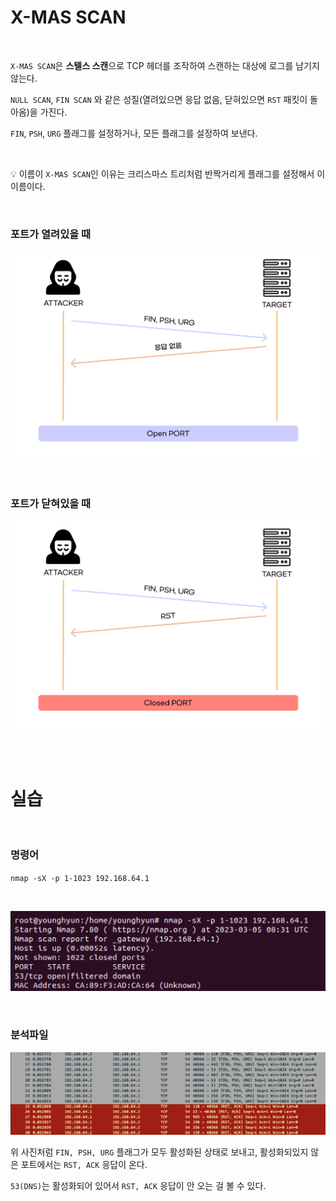 # X-MAS SCAN

<br>

`X-MAS SCAN`은 **스텔스 스캔**으로 TCP 헤더를 조작하여 스캔하는 대상에 로그를 남기지 않는다.

`NULL SCAN`, `FIN SCAN` 와 같은 성질(열려있으면 응답 없음, 닫혀있으면 `RST` 패킷이 돌아옴)을 가진다.

`FIN`, `PSH`, `URG` 플래그를 설정하거나, 모든 플래그를 설정하여 보낸다.

<br>


<aside>

💡 이름이 `X-MAS SCAN`인 이유는 크리스마스 트리처럼 반짝거리게 플래그를 설정해서 이 이름이다.

</aside>

<br>


### 포트가 열려있을 때

![Image](./../../Image/../../Image/XMASScan-Open.png)

<br>


### 포트가 닫혀있을 때

![Image](./../../Image/../../Image/XMASScan-Closed.png)

<br>

<br>


# 실습

<br>


### 명령어

`nmap -sX -p 1-1023 192.168.64.1`

<br>

![Image](./../../Image/../../Image/XMASScan-command.png)

<br>


### 분석파일

![Image](./../../Image/../../Image/XMASScan-log.png)

위 사진처럼 `FIN, PSH, URG` 플래그가 모두 활성화된 상태로 보내고, 활성화되있지 않은 포트에서는 `RST, ACK` 응답이 온다.

`53(DNS)`는 활성화되어 있어서 `RST, ACK` 응답이 안 오는 걸 볼 수 있다.